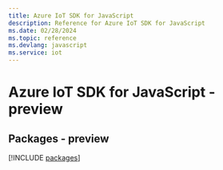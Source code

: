 ```yaml
---
title: Azure IoT SDK for JavaScript
description: Reference for Azure IoT SDK for JavaScript
ms.date: 02/28/2024
ms.topic: reference
ms.devlang: javascript
ms.service: iot
---
```

# Azure IoT SDK for JavaScript - preview
## Packages - preview
[!INCLUDE [packages](iot-index.md)]